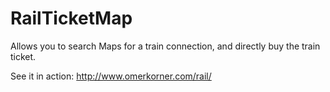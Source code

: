 RailTicketMap
=============

Allows you to search Maps for a train connection, and directly buy the train ticket.

See it in action: http://www.omerkorner.com/rail/
